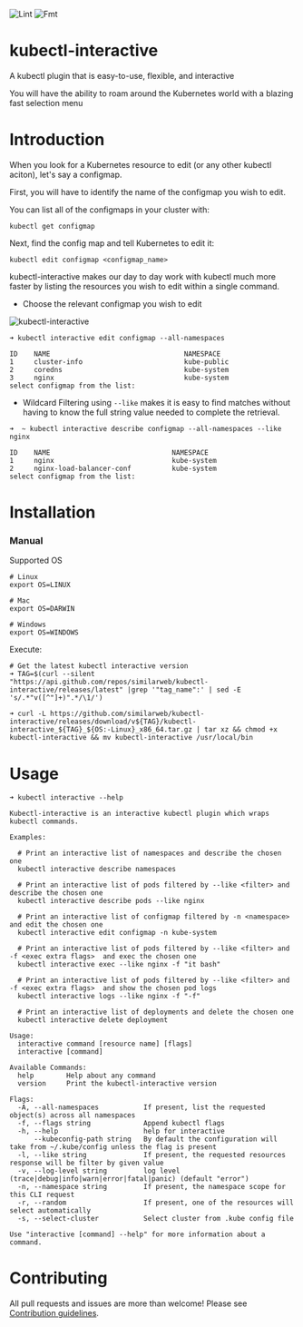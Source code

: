 ![Lint](https://github.com/similarweb/kubectl-interactive/workflows/Lint/badge.svg)
![Fmt](https://github.com/similarweb/kubectl-interactive/workflows/Fmt/badge.svg)

# kubectl-interactive
A kubectl plugin that is easy-to-use, flexible, and interactive 

You will have the ability to roam around the Kubernetes world with a blazing fast selection menu

# Introduction
When you look for a Kubernetes resource to edit (or any other kubectl aciton), let's say a configmap.

First, you will have to identify the name of the configmap you wish to edit.

You can list all of the configmaps in your cluster with:

```kubectl get configmap```

Next, find the config map and tell Kubernetes to edit it:

```kubectl edit configmap <configmap_name>```

kubectl-interactive makes our day to day work with kubectl much more faster by listing the resources you wish to edit within a single command.


* Choose the relevant configmap you wish to edit 
        

![kubectl-interactive](/docs/images/demo.gif)

```
➜ kubectl interactive edit configmap --all-namespaces   

ID    NAME                                 NAMESPACE
1     cluster-info                         kube-public
2     coredns                              kube-system
3     nginx                                kube-system
select configmap from the list:
```

* Wildcard Filtering using `--like` makes it is easy to find matches without having to know the full string value needed to complete the retrieval.

```
➜  ~ kubectl interactive describe configmap --all-namespaces --like nginx 

ID    NAME                              NAMESPACE
1     nginx                             kube-system
2     nginx-load-balancer-conf          kube-system
select configmap from the list:
```

# Installation


### Manual

Supported OS

```
# Linux
export OS=LINUX

# Mac
export OS=DARWIN

# Windows
export OS=WINDOWS
```

Execute:
```
# Get the latest kubectl interactive version
➜ TAG=$(curl --silent "https://api.github.com/repos/similarweb/kubectl-interactive/releases/latest" |grep '"tag_name":' | sed -E 's/.*"v([^"]+)".*/\1/')

```

```
➜ curl -L https://github.com/similarweb/kubectl-interactive/releases/download/v${TAG}/kubectl-interactive_${TAG}_${OS:-Linux}_x86_64.tar.gz | tar xz && chmod +x kubectl-interactive && mv kubectl-interactive /usr/local/bin
```


# Usage
```
➜ kubectl interactive --help 

Kubectl-interactive is an interactive kubectl plugin which wraps kubectl commands.

Examples:

  # Print an interactive list of namespaces and describe the chosen one
  kubectl interactive describe namespaces

  # Print an interactive list of pods filtered by --like <filter> and describe the chosen one
  kubectl interactive describe pods --like nginx

  # Print an interactive list of configmap filtered by -n <namespace> and edit the chosen one
  kubectl interactive edit configmap -n kube-system

  # Print an interactive list of pods filtered by --like <filter> and -f <exec extra flags>  and exec the chosen one
  kubectl interactive exec --like nginx -f "it bash"

  # Print an interactive list of pods filtered by --like <filter> and -f <exec extra flags>  and show the chosen pod logs
  kubectl interactive logs --like nginx -f "-f"

  # Print an interactive list of deployments and delete the chosen one
  kubectl interactive delete deployment

Usage:
  interactive command [resource name] [flags]
  interactive [command]

Available Commands:
  help        Help about any command
  version     Print the kubectl-interactive version

Flags:
  -A, --all-namespaces           If present, list the requested object(s) across all namespaces
  -f, --flags string             Append kubectl flags
  -h, --help                     help for interactive
      --kubeconfig-path string   By default the configuration will take from ~/.kube/config unless the flag is present
  -l, --like string              If present, the requested resources response will be filter by given value
  -v, --log-level string         log level (trace|debug|info|warn|error|fatal|panic) (default "error")
  -n, --namespace string         If present, the namespace scope for this CLI request
  -r, --random                   If present, one of the resources will select automatically
  -s, --select-cluster           Select cluster from .kube config file

Use "interactive [command] --help" for more information about a command.
  ```

# Contributing

All pull requests and issues are more than welcome! 
Please see [Contribution guidelines](./CONTRIBUTING.md).